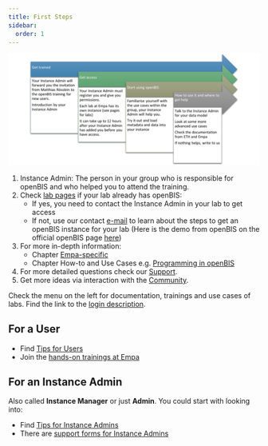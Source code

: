 ```yaml
---
title: First Steps
sidebar:
  order: 1
---
```


![Getting Started Workflow](src/assets/openBIS/Bild/GettingstartedopenBIS.png)

1. Instance Admin: The person in your group who is responsible for openBIS and who helped you to attend the training.
2. Check [lab pages](/documentation/openbis/pages_for_labs/) if your lab already has openBIS:
   - If yes, you need to contact the Instance Admin in your lab to get access
   - If not, use our contact [e-mail](mailto:openbis-support@empa.ch) to learn about the steps to get an openBIS instance for your lab (Here is the demo from openBIS on the official openBIS page [here](https://openbis.ch/index.php/demo/#demo))
3. For more in-depth information:
   - Chapter [Empa-specific](/documentation/openbis/empa-specific/)
   - Chapter How-to and Use Cases e.g. [Programming in openBIS](/documentation/openbis/how-to-and-use-cases/programming/)
4. For more detailed questions check our [Support](/documentation/openbis/getting-started/support/).
5. Get more ideas via interaction with the [Community](/documentation/openbis/getting-started/community/).

Check the menu on the left for documentation, trainings and use cases of labs.
Find the link to the [login description](./login).

## For a User

- Find [Tips for Users](./users)
- Join the [hands-on trainings at Empa](/services/research-data-management/education/#openbis-training)

## For an Instance Admin

Also called **Instance Manager** or just **Admin**. You could start with looking into:

- Find [Tips for Instance Admins](./admins)
- There are [support forms for Instance Admins](/documentation/openbis/getting-started/support/#instance-admins)
